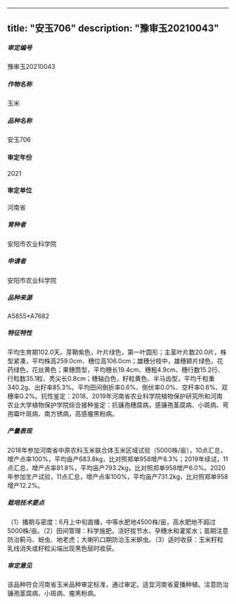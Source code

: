 
---
title: "安玉706"
description: "豫审玉20210043"
---
##### 审定编号 
豫审玉20210043

##### 作物名称
玉米

##### 品种名称
安玉706

#### 审定年份
2021	

#### 审定单位
河南省

##### 育种者
安阳市农业科学院

##### 申请者
安阳市农业科学院

##### 品种来源
A5855×A7682

##### 特征特性
平均生育期102.0天。芽鞘紫色，叶片绿色，第一叶圆形；主茎叶片数20.0片，株型紧凑，平均株高259.0cm、穗位高106.0cm；雄穗分枝中，雄穗颖片绿色，花药绿色，花丝黄色；果穗筒型，平均穗长19.4cm、穗粗4.9cm、穗行数15.2行、行粒数35.1粒、秃尖长0.8cm；穗轴白色，籽粒黄色、半马齿型，平均千粒重340.2g、出籽率85.3%。平均田间倒折率0.6%、倒伏率0.0%、空秆率0.6%、双穗率0.2%。抗性鉴定：2018、2019年河南省农业科学院植物保护研究所和河南农业大学植物保护学院综合接种鉴定：抗镰孢穗腐病，感镰孢茎腐病、小斑病、弯孢霉叶斑病、南方锈病，高感瘤黑粉病。

##### 产量表现
2018年参加河南省中原农科玉米联合体玉米区域试验（5000株/亩），10点汇总，增产点率100%，平均亩产683.8kg，比对照郑单958增产8.3%；2019年续试，11点汇总，增产点率81.8%，平均亩产793.2kg，比对照郑单958增产6.0%。2020年参加生产试验，11点汇总，增产点率100%，平均亩产731.2kg，比对照郑单958增产12.2%。

##### 栽培技术要点
（1）播期与密度：6月上中旬直播，中等水肥地4500株/亩，高水肥地不超过5000株/亩。（2）田间管理：科学施肥，浇好拔节水、孕穗水和灌浆水；苗期注意防治蓟马、蚜虫、地老虎；大喇叭口期防治玉米螟虫。（3）适时收获：玉米籽粒乳线消失或籽粒尖端出现黑色层时收获。

##### 审定意见
该品种符合河南省玉米品种审定标准，通过审定。适宜河南省夏播种植。注意防治镰孢茎腐病、小斑病、瘤黑粉病。


